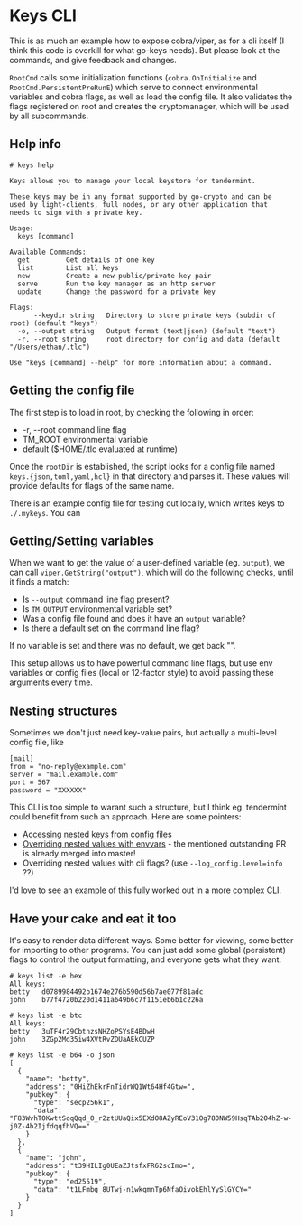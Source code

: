 # Keys CLI

This is as much an example how to expose cobra/viper, as for a cli itself
(I think this code is overkill for what go-keys needs). But please look at
the commands, and give feedback and changes.

`RootCmd` calls some initialization functions (`cobra.OnInitialize` and `RootCmd.PersistentPreRunE`) which serve to connect environmental variables and cobra flags, as well as load the config file. It also validates the flags registered on root and creates the cryptomanager, which will be used by all subcommands.

## Help info

```
# keys help

Keys allows you to manage your local keystore for tendermint.

These keys may be in any format supported by go-crypto and can be
used by light-clients, full nodes, or any other application that
needs to sign with a private key.

Usage:
  keys [command]

Available Commands:
  get         Get details of one key
  list        List all keys
  new         Create a new public/private key pair
  serve       Run the key manager as an http server
  update      Change the password for a private key

Flags:
      --keydir string   Directory to store private keys (subdir of root) (default "keys")
  -o, --output string   Output format (text|json) (default "text")
  -r, --root string     root directory for config and data (default "/Users/ethan/.tlc")

Use "keys [command] --help" for more information about a command.
```

## Getting the config file

The first step is to load in root, by checking the following in order:

* -r, --root command line flag
* TM_ROOT environmental variable
* default ($HOME/.tlc evaluated at runtime)

Once the `rootDir` is established, the script looks for a config file named `keys.{json,toml,yaml,hcl}` in that directory and parses it.  These values will provide defaults for flags of the same name.

There is an example config file for testing out locally, which writes keys to `./.mykeys`.  You can

## Getting/Setting variables

When we want to get the value of a user-defined variable (eg. `output`), we can call `viper.GetString("output")`, which will do the following checks, until it finds a match:

* Is `--output` command line flag present?
* Is `TM_OUTPUT` environmental variable set?
* Was a config file found and does it have an `output` variable?
* Is there a default set on the command line flag?

If no variable is set and there was no default, we get back "".

This setup allows us to have powerful command line flags, but use env variables or config files (local or 12-factor style) to avoid passing these arguments every time.

## Nesting structures

Sometimes we don't just need key-value pairs, but actually a multi-level config file, like

```
[mail]
from = "no-reply@example.com"
server = "mail.example.com"
port = 567
password = "XXXXXX"
```

This CLI is too simple to warant such a structure, but I think eg. tendermint could benefit from such an approach.  Here are some pointers:

* [Accessing nested keys from config files](https://github.com/spf13/viper#accessing-nested-keys)
* [Overriding nested values with envvars](https://www.netlify.com/blog/2016/09/06/creating-a-microservice-boilerplate-in-go/#nested-config-values) - the mentioned outstanding PR is already merged into master!
* Overriding nested values with cli flags? (use `--log_config.level=info` ??)

I'd love to see an example of this fully worked out in a more complex CLI.

## Have your cake and eat it too

It's easy to render data different ways.  Some better for viewing, some better for importing to other programs.  You can just add some global (persistent) flags to control the output formatting, and everyone gets what they want.

```
# keys list -e hex
All keys:
betty   d0789984492b1674e276b590d56b7ae077f81adc
john    b77f4720b220d1411a649b6c7f1151eb6b1c226a

# keys list -e btc
All keys:
betty   3uTF4r29CbtnzsNHZoPSYsE4BDwH
john    3ZGp2Md35iw4XVtRvZDUaAEkCUZP

# keys list -e b64 -o json
[
  {
    "name": "betty",
    "address": "0HiZhEkrFnTidrWQ1Wt64Hf4Gtw=",
    "pubkey": {
      "type": "secp256k1",
      "data": "F83WvhT0KwttSoqQqd_0_r2ztUUaQix5EXdO8AZyREoV31Og780NW59HsqTAb2O4hZ-w-j0Z-4b2IjfdqqfhVQ=="
    }
  },
  {
    "name": "john",
    "address": "t39HILIg0UEaZJtsfxFR62scImo=",
    "pubkey": {
      "type": "ed25519",
      "data": "t1LFmbg_8UTwj-n1wkqmnTp6NfaOivokEhlYySlGYCY="
    }
  }
]
```
